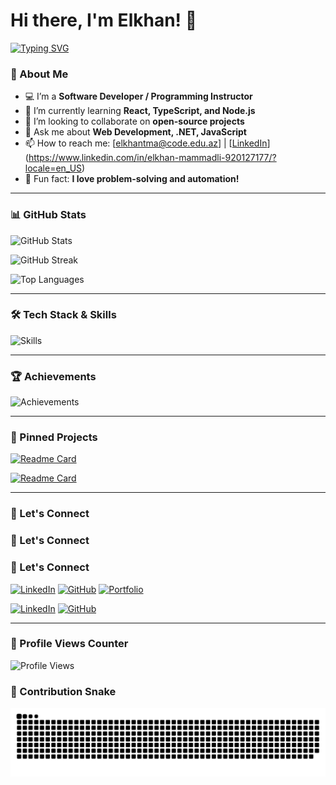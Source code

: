 # Hi there, I'm Elkhan! 👋

[![Typing SVG](https://readme-typing-svg.herokuapp.com?font=Fira+Code&size=22&pause=1000&color=00F79D&width=450&lines=Software+Developer;Programming+Instructor;Tech+Enthusiast)](https://git.io/typing-svg)

### 🚀 About Me
- 💻 I’m a **Software Developer / Programming Instructor**
- 🌱 I’m currently learning **React, TypeScript, and Node.js**
- 🤝 I’m looking to collaborate on **open-source projects**
- 💬 Ask me about **Web Development, .NET, JavaScript**
- 📫 How to reach me: [elkhantma@code.edu.az] | [[LinkedIn](https://linkedin.com/in/elkhan199725)](https://www.linkedin.com/in/elkhan-mammadli-920127177/?locale=en_US)
- 🎯 Fun fact: **I love problem-solving and automation!**

---

### 📊 GitHub Stats

![GitHub Stats](https://github-readme-stats.vercel.app/api?username=elkhan199725&show_icons=true&theme=radical)

![GitHub Streak](https://github-readme-streak-stats.herokuapp.com/?user=elkhan199725&theme=radical)

![Top Languages](https://github-readme-stats.vercel.app/api/top-langs/?username=elkhan199725&layout=compact&theme=radical)

---

### 🛠 Tech Stack & Skills

![Skills](https://skillicons.dev/icons?i=html,css,js,ts,react,bootstrap,scss,net,sql,mysql,postgres,nodejs,git)

---

### 🏆 Achievements

![Achievements](https://github-profile-trophy.vercel.app/?username=elkhan199725&theme=onedark)

---

### 📌 Pinned Projects

[![Readme Card](https://github-readme-stats.vercel.app/api/pin/?username=Elkhan199725&repo=Numeric-Values&theme=radical)](https://github.com/Elkhan199725/Numeric-Values)

[![Readme Card](https://github-readme-stats.vercel.app/api/pin/?username=Elkhan199725&repo=C-and-.NET-Essential&theme=radical)](https://github.com/Elkhan199725/C-and-.NET-Essential)

---

### 📢 Let's Connect
### 📢 Let's Connect
### 📢 Let's Connect
[![LinkedIn](https://img.shields.io/badge/LinkedIn-Connect-blue?style=for-the-badge&logo=linkedin)](https://www.linkedin.com/in/elkhan-mammadli-920127177/?locale=en_US)
[![GitHub](https://img.shields.io/badge/GitHub-Follow-grey?style=for-the-badge&logo=github)](https://github.com/elkhan199725)
[![Portfolio](https://img.shields.io/badge/Portfolio-Visit-green?style=for-the-badge&logo=internetexplorer)](https://yourportfolio.com)

[![LinkedIn](https://img.shields.io/badge/LinkedIn-Connect-blue?style=flat&logo=linkedin)](https://linkedin.com/in/elkhan199725)
[![GitHub](https://img.shields.io/badge/GitHub-Follow-grey?style=flat&logo=github)](https://github.com/elkhan199725)

---

### 🎉 Profile Views Counter
![Profile Views](https://komarev.com/ghpvc/?username=elkhan199725&color=blue)

### 🐍 Contribution Snake
![Snake animation](https://github.com/Platane/snk/raw/output/github-contribution-grid-snake.svg)
